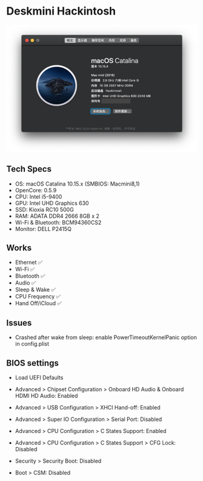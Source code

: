 # Deskmini Hackintosh

![os-img](resources/os.png)

## Tech Specs

* OS: macOS Catalina 10.15.x (SMBIOS: Macmini8,1)
* OpenCore: 0.5.9
* CPU: Intel i5-9400
* GPU: Intel UHD Graphics 630
* SSD: Kioxia RC10 500G
* RAM: ADATA DDR4 2666 8GB x 2
* Wi-Fi & Bluetooth: BCM94360CS2
* Monitor: DELL P2415Q

## Works

* Ethernet ✅
* Wi-Fi ✅
* Bluetooth ✅
* Audio ✅
* Sleep & Wake ✅
* CPU Frequency ✅
* Hand Off/iCloud ✅

## Issues

* Crashed after wake from sleep: enable PowerTimeoutKernelPanic option in config.plist

## BIOS settings

* Load UEFI Defaults
* Advanced > Chipset Configuration > Onboard HD Audio & Onboard HDMI HD Audio: Enabled
* Advanced > USB Configuration > XHCI Hand-off: Enabled
* Advanced > Super IO Configuration > Serial Port: Disabled

* Advanced > CPU Configuration > C States Support: Enabled
* Advanced > CPU Configuration > C States Support > CFG Lock: Disabled

* Security > Security Boot: Disabled
* Boot > CSM: Disabled
